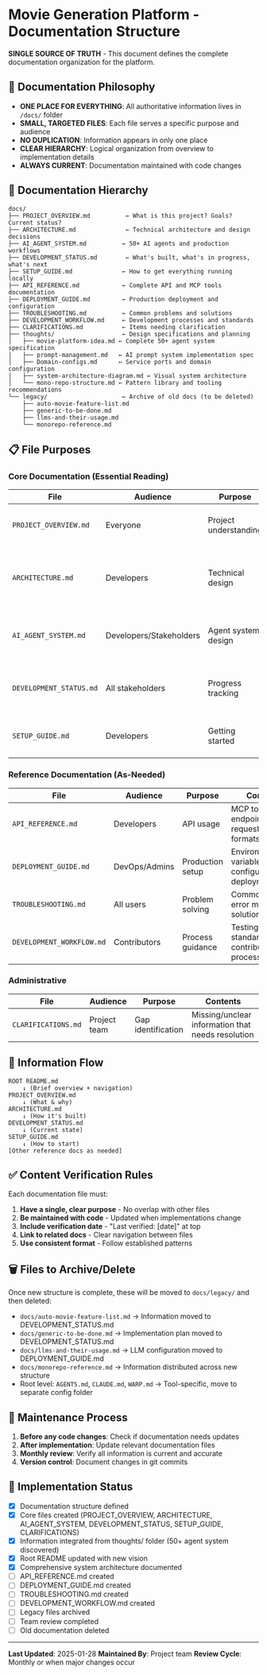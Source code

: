 # Movie Generation Platform - Documentation Structure

**SINGLE SOURCE OF TRUTH** - This document defines the complete documentation organization for the platform.

## 🎯 Documentation Philosophy

- **ONE PLACE FOR EVERYTHING**: All authoritative information lives in `/docs/` folder
- **SMALL, TARGETED FILES**: Each file serves a specific purpose and audience
- **NO DUPLICATION**: Information appears in only one place
- **CLEAR HIERARCHY**: Logical organization from overview to implementation details
- **ALWAYS CURRENT**: Documentation maintained with code changes

## 📁 Documentation Hierarchy

```
docs/
├── PROJECT_OVERVIEW.md          ← What is this project? Goals? Current status?
├── ARCHITECTURE.md              ← Technical architecture and design decisions
├── AI_AGENT_SYSTEM.md          ← 50+ AI agents and production workflows
├── DEVELOPMENT_STATUS.md        ← What's built, what's in progress, what's next
├── SETUP_GUIDE.md              ← How to get everything running locally
├── API_REFERENCE.md            ← Complete API and MCP tools documentation
├── DEPLOYMENT_GUIDE.md         ← Production deployment and configuration
├── TROUBLESHOOTING.md          ← Common problems and solutions
├── DEVELOPMENT_WORKFLOW.md     ← Development processes and standards
├── CLARIFICATIONS.md           ← Items needing clarification
├── thoughts/                   ← Design specifications and planning
│   ├── movie-platform-idea.md ← Complete 50+ agent system specification
│   ├── prompt-management.md   ← AI prompt system implementation spec
│   ├── Domain-configs.md      ← Service ports and domain configuration
│   ├── system-architecture-diagram.md ← Visual system architecture
│   └── mono-repo-structure.md ← Pattern library and tooling recommendations
└── legacy/                     ← Archive of old docs (to be deleted)
    ├── auto-movie-feature-list.md
    ├── generic-to-be-done.md
    ├── llms-and-their-usage.md
    └── monorepo-reference.md
```

## 📋 File Purposes

### Core Documentation (Essential Reading)

| File | Audience | Purpose | Contents |
|------|----------|---------|-----------|
| `PROJECT_OVERVIEW.md` | Everyone | Project understanding | 50+ AI agent system vision, goals, current status |
| `ARCHITECTURE.md` | Developers | Technical design | MCP brain service pattern, service connections, data flow |
| `AI_AGENT_SYSTEM.md` | Developers/Stakeholders | Agent system design | 50+ specialized AI agents, workflows, coordination |
| `DEVELOPMENT_STATUS.md` | All stakeholders | Progress tracking | Implementation status, roadmap, Phase 3 agent system |
| `SETUP_GUIDE.md` | Developers | Getting started | Step-by-step local development setup |

### Reference Documentation (As-Needed)

| File | Audience | Purpose | Contents |
|------|----------|---------|-----------|
| `API_REFERENCE.md` | Developers | API usage | MCP tools, REST endpoints, request/response formats |
| `DEPLOYMENT_GUIDE.md` | DevOps/Admins | Production setup | Environment variables, service configuration, deployment |
| `TROUBLESHOOTING.md` | All users | Problem solving | Common issues, error messages, solutions |
| `DEVELOPMENT_WORKFLOW.md` | Contributors | Process guidance | Testing, coding standards, contribution process |

### Administrative

| File | Audience | Purpose | Contents |
|------|----------|---------|-----------|
| `CLARIFICATIONS.md` | Project team | Gap identification | Missing/unclear information that needs resolution |

## 🎯 Information Flow

```
ROOT README.md
    ↓ (Brief overview + navigation)
PROJECT_OVERVIEW.md
    ↓ (What & why)
ARCHITECTURE.md
    ↓ (How it's built)
DEVELOPMENT_STATUS.md
    ↓ (Current state)
SETUP_GUIDE.md
    ↓ (How to start)
[Other reference docs as needed]
```

## ✅ Content Verification Rules

Each documentation file must:

1. **Have a single, clear purpose** - No overlap with other files
2. **Be maintained with code** - Updated when implementations change
3. **Include verification date** - "Last verified: [date]" at top
4. **Link to related docs** - Clear navigation between files
5. **Use consistent format** - Follow established patterns

## 🗑️ Files to Archive/Delete

Once new structure is complete, these will be moved to `docs/legacy/` and then deleted:

- `docs/auto-movie-feature-list.md` → Information moved to DEVELOPMENT_STATUS.md
- `docs/generic-to-be-done.md` → Implementation plan moved to DEVELOPMENT_STATUS.md  
- `docs/llms-and-their-usage.md` → LLM configuration moved to DEPLOYMENT_GUIDE.md
- `docs/monorepo-reference.md` → Information distributed across new structure
- Root level: `AGENTS.md`, `CLAUDE.md`, `WARP.md` → Tool-specific, move to separate config folder

## 📝 Maintenance Process

1. **Before any code changes**: Check if documentation needs updates
2. **After implementation**: Update relevant documentation files
3. **Monthly review**: Verify all information is current and accurate
4. **Version control**: Document changes in git commits

## 🚀 Implementation Status

- [x] Documentation structure defined
- [x] Core files created (PROJECT_OVERVIEW, ARCHITECTURE, AI_AGENT_SYSTEM, DEVELOPMENT_STATUS, SETUP_GUIDE, CLARIFICATIONS)
- [x] Information integrated from thoughts/ folder (50+ agent system discovered)
- [x] Root README updated with new vision
- [x] Comprehensive system architecture documented
- [ ] API_REFERENCE.md created
- [ ] DEPLOYMENT_GUIDE.md created
- [ ] TROUBLESHOOTING.md created
- [ ] DEVELOPMENT_WORKFLOW.md created
- [ ] Legacy files archived
- [ ] Team review completed
- [ ] Old documentation deleted

---

**Last Updated**: 2025-01-28
**Maintained By**: Project team
**Review Cycle**: Monthly or when major changes occur